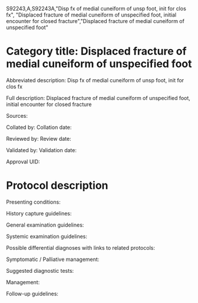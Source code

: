S92243,A,S92243A,"Disp fx of medial cuneiform of unsp foot, init for clos fx", "Displaced fracture of medial cuneiform of unspecified foot, initial encounter for closed fracture","Displaced fracture of medial cuneiform of unspecified foot"
# Category title: Displaced fracture of medial cuneiform of unspecified foot

Abbreviated description: Disp fx of medial cuneiform of unsp foot, init for clos fx

Full description: Displaced fracture of medial cuneiform of unspecified foot, initial encounter for closed fracture

Sources:

Collated by:
Collation date:

Reviewed by:
Review date:

Validated by:
Validation date:

Approval UID:

# Protocol description

Presenting conditions:

History capture guidelines:

General examination guidelines:

Systemic examination guidelines:

Possible differential diagnoses with links to related protocols:

Symptomatic / Palliative management:

Suggested diagnostic tests:

Management:

Follow-up guidelines:
